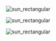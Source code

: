 ![sun_rectangular](https://user-images.githubusercontent.com/31376883/143814479-efa183a3-6aa5-46df-b29f-12fd9f7626ee.jpg)

![sun_rectangular](https://user-images.githubusercontent.com/31376883/163736727-3506ce83-8270-4475-948b-387a7f22c403.png)

![sun_rectangular](https://user-images.githubusercontent.com/31376883/163736898-6467846c-dcc0-43ea-9557-81bd67113090.jpg)
